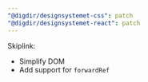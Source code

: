 ```yaml
---
"@digdir/designsystemet-css": patch
"@digdir/designsystemet-react": patch
---
```


Skiplink:
- Simplify DOM
- Add support for `forwardRef`
